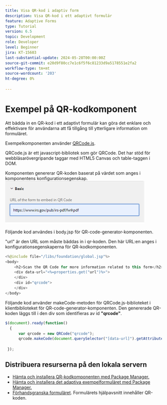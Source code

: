 ```yaml
---
title: Visa QR-kod i adaptiv form
description: Visa QR-kod i ett adaptivt formulär
feature: Adaptive Forms
type: Tutorial
version: 6.5
topic: Development
role: Developer
level: Beginner
jira: KT-15603
last-substantial-update: 2024-05-28T00:00:00Z
source-git-commit: e20d9f80cc7e1c6f5f6c81233d9a5178551e2fa2
workflow-type: tm+mt
source-wordcount: '203'
ht-degree: 0%

---
```


# Exempel på QR-kodkomponent

Att bädda in en QR-kod i ett adaptivt formulär kan göra det enklare och effektivare för användarna att få tillgång till ytterligare information om formuläret.

Exempelkomponenten använder [QRCode.js](https://davidshimjs.github.io/qrcodejs/).

QRCode.js är ett javascript-bibliotek som gör QRCode. Det har stöd för webbläsarövergripande taggar med HTML5 Canvas och table-taggen i DOM.

Komponenten genererar QR-koden baserat på värdet som anges i komponentens konfigurationsegenskap.
![bild](assets/qr-code-url.png)

Följande kod användes i body.jsp för QR-code-generator-komponenten.

&quot;url&quot; är den URL som måste bäddas in i qr-koden. Den här URL:en anges i konfigurationsegenskaperna för QR-kodkomponenten.

```java
<%@include file="/libs/foundation/global.jsp"%>
<body>
    <h2>Scan the QR Code for more information related to this form</h2>
    <div data-url="<%=properties.get("url")%>">
    </div>
    <div id="qrcode">
    </div>
</body>
```



Följande kod använder makeCode-metoden för QRCode.js-biblioteket i klientbiblioteket för QR-code-generator-komponenten. Den genererade QR-koden läggs till i den div som identifieras av id **&quot;qrcode&quot;**.

```javascript
$(document).ready(function()
  {
      var qrcode = new QRCode("qrcode");
      qrcode.makeCode(document.querySelector("[data-url]").getAttribute("data-url"));
      
 });
```

## Distribuera resurserna på den lokala servern

* [Hämta och installera QR-kodkomponenten med Package Manager.](assets/qrcode.zip)
* [Hämta och installera det adaptiva exempelformuläret med Package Manager.](assets/form-with-qr-code.zip)
* [Förhandsgranska formuläret](http://localhost:4502/content/dam/formsanddocuments/qrcode/w9form/jcr:content?wcmmode=disabled). Formulärets hjälpavsnitt innehåller QR-koden.


